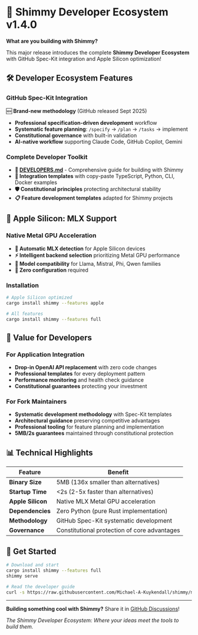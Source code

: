 # 🚀 Shimmy Developer Ecosystem v1.4.0

**What are you building with Shimmy?**

This major release introduces the complete **Shimmy Developer Ecosystem** with GitHub Spec-Kit integration and Apple Silicon optimization!

## 🛠️ Developer Ecosystem Features

### GitHub Spec-Kit Integration
🆕 **Brand-new methodology** (GitHub released Sept 2025)
- **Professional specification-driven development** workflow
- **Systematic feature planning**: `/specify` → `/plan` → `/tasks` → implement
- **Constitutional governance** with built-in validation
- **AI-native workflow** supporting Claude Code, GitHub Copilot, Gemini

### Complete Developer Toolkit
- **📖 [DEVELOPERS.md](DEVELOPERS.md)** - Comprehensive guide for building with Shimmy
- **🔧 Integration templates** with copy-paste TypeScript, Python, CLI, Docker examples
- **🛡️ Constitutional principles** protecting architectural stability
- **📋 Feature development templates** adapted for Shimmy projects

## 🍎 Apple Silicon: MLX Support

### Native Metal GPU Acceleration
- **🚀 Automatic MLX detection** for Apple Silicon devices
- **⚡ Intelligent backend selection** prioritizing Metal GPU performance
- **🎯 Model compatibility** for Llama, Mistral, Phi, Qwen families
- **🔧 Zero configuration** required

### Installation
```bash
# Apple Silicon optimized
cargo install shimmy --features apple

# All features
cargo install shimmy --features full
```

## 🎯 Value for Developers

### For Application Integration
- **Drop-in OpenAI API replacement** with zero code changes
- **Professional templates** for every deployment pattern
- **Performance monitoring** and health check guidance
- **Constitutional guarantees** protecting your investment

### For Fork Maintainers
- **Systematic development methodology** with Spec-Kit templates
- **Architectural guidance** preserving competitive advantages
- **Professional tooling** for feature planning and implementation
- **5MB/2s guarantees** maintained through constitutional protection

## 📊 Technical Highlights

| Feature | Benefit |
|---------|---------|
| **Binary Size** | 5MB (136x smaller than alternatives) |
| **Startup Time** | <2s (2-5x faster than alternatives) |
| **Apple Silicon** | Native MLX Metal GPU acceleration |
| **Dependencies** | Zero Python (pure Rust implementation) |
| **Methodology** | GitHub Spec-Kit systematic development |
| **Governance** | Constitutional protection of core advantages |

## 🚀 Get Started

```bash
# Download and start
cargo install shimmy --features full
shimmy serve

# Read the developer guide
curl -s https://raw.githubusercontent.com/Michael-A-Kuykendall/shimmy/main/DEVELOPERS.md
```

---

**Building something cool with Shimmy?** Share it in [GitHub Discussions](https://github.com/Michael-A-Kuykendall/shimmy/discussions)!

*The Shimmy Developer Ecosystem: Where your ideas meet the tools to build them.*
